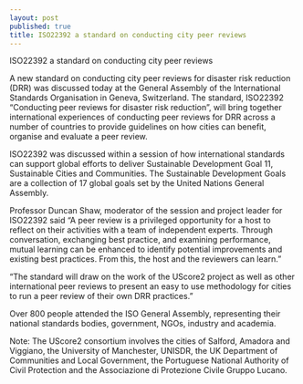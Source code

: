 ```yaml
---
layout: post
published: true
title: ISO22392 a standard on conducting city peer reviews
---
```

ISO22392 a standard on conducting city peer reviews

A new standard on conducting city peer reviews for disaster risk reduction (DRR) was discussed today at the General Assembly of the International Standards Organisation in Geneva, Switzerland. The standard, ISO22392 “Conducting peer reviews for disaster risk reduction”, will bring together international experiences of conducting peer reviews for DRR across a number of countries to provide guidelines on how cities can benefit, organise and evaluate a peer review.

ISO22392 was discussed within a session of how international standards can support global efforts to deliver Sustainable Development Goal 11, Sustainable Cities and Communities. The Sustainable Development Goals are a collection of 17 global goals set by the United Nations General Assembly.

Professor Duncan Shaw, moderator of the session and project leader for ISO22392 said “A peer review is a privileged opportunity for a host to reflect on their activities with a team of independent experts. Through conversation, exchanging best practice, and examining performance, mutual learning can be enhanced to identify potential improvements and existing best practices. From this, the host and the reviewers can learn.”

“The standard will draw on the work of the UScore2 project as well as other international peer reviews to present an easy to use methodology for cities to run a peer review of their own DRR practices.”

Over 800 people attended the ISO General Assembly, representing their national standards bodies, government, NGOs, industry and academia.

Note: The UScore2 consortium involves the cities of Salford, Amadora and Viggiano, the University of Manchester, UNISDR, the UK Department of Communities and Local Government, the Portuguese National Authority of Civil Protection and the Associazione di Protezione Civile Gruppo Lucano.
